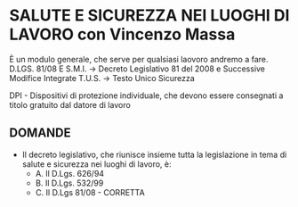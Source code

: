 # SALUTE E SICUREZZA NEI LUOGHI DI LAVORO con Vincenzo Massa

È un modulo generale, che serve per qualsiasi laovoro andremo a fare.
D.LGS. 81/08 E S.M.I. -> Decreto Legislativo 81 del 2008 e Successive Modifice Integrate 
T.U.S. -> Testo Unico Sicurezza

DPI - Dispositivi di protezione individuale, che devono essere consegnati a titolo gratuito dal datore di lavoro

## DOMANDE

- Il decreto legislativo, che riunisce insieme tutta la legislazione in tema di salute e sicurezza nei luoghi di lavoro, è:
  - A. Il D.Lgs. 626/94
  - B. Il D.Lgs. 532/99
  - C. Il D.Lgs 81/08 - CORRETTA

